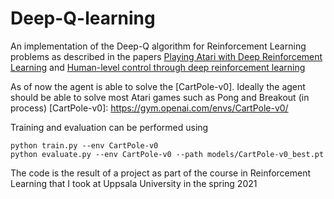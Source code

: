 # Deep-Q-learning
An implementation of the Deep-Q algorithm for Reinforcement Learning problems as described in the papers [Playing Atari with Deep Reinforcement Learning] and [Human-level control through deep reinforcement learning]

[Playing Atari with Deep Reinforcement Learning]: https://arxiv.org/abs/1312.5602
[Human-level control through deep reinforcement learning]: https://web.stanford.edu/class/psych209/Readings/MnihEtAlHassibis15NatureControlDeepRL.pdf

As of now the agent is able to solve the [CartPole-v0]. Ideally the agent should be able to solve most Atari games such as Pong and Breakout (in process)
[CartPole-v0]: https://gym.openai.com/envs/CartPole-v0/

Training and evaluation can be performed using
```
python train.py --env CartPole-v0
python evaluate.py --env CartPole-v0 --path models/CartPole-v0_best.pt
```

The code is the result of a project as part of the course in Reinforcement Learning that I took at Uppsala University in the spring 2021
